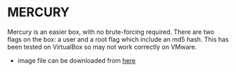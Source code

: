 # MERCURY
Mercury is an easier box, with no brute-forcing required. There are two flags on the box: a user and a root flag which include an md5 hash. This has been tested on VirtualBox so may not work correctly on VMware.

- image file can be downloaded from [here](https://www.vulnhub.com/entry/the-planets-mercury,544/)
